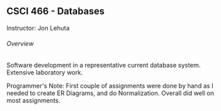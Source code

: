 ## CSCI 466 - Databases
Instructor: Jon Lehuta
###### Overview
Software development in a representative current database system. Extensive laboratory work.

Programmer's Note: First couple of assignments were done by hand as I needed to create ER Diagrams, and do Normalization. Overall did well on most assignments.
